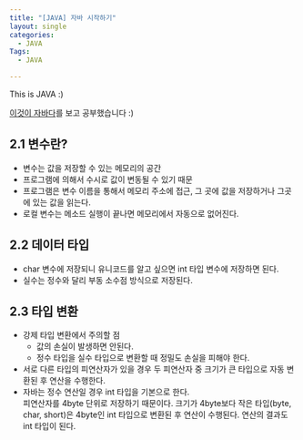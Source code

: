 ```yaml
---
title: "[JAVA] 자바 시작하기"
layout: single
categories:
  - JAVA
Tags:
  - JAVA

---
```

This is JAVA :)  

[이것이 자바다](https://www.aladin.co.kr/shop/wproduct.aspx?ItemId=50563128)를 보고 공부했습니다 :)

## 2.1 변수란?  
* 변수는 값을 저장할 수 있는 메모리의 공간  
* 프로그램에 의해서 수시로 값이 변동될 수 있기 때문    
* 프로그램은 변수 이름을 통해서 메모리 주소에 접근, 그 곳에 값을 저장하거나 그곳에 있는 값을 읽는다.  
* 로컬 변수는 메소드 실행이 끝나면 메모리에서 자동으로 없어진다.  

## 2.2 데이터 타입  
- char  변수에 저장되니 유니코드를 알고 싶으면 int 타입 변수에 저장하면 된다.  
- 실수는 정수와 달리 부동 소수점 방식으로 저장된다.  

## 2.3 타입 변환  
- 강제 타입 변환에서 주의할 점  
  - 값의 손실이 발생하면 안된다.  
  - 정수 타입을 실수 타입으로 변환할 때 정밀도 손실을 피해야 한다.  
- 서로 다른 타입의 피연산자가 있을 경우 두 피연산자 중 크기가 큰 타입으로 자동 변환된 후 연산을 수행한다.  
- 자바는 정수 연산일 경우 int 타입을 기본으로 한다.  
  피연산자를 4byte 단위로 저장하기 때문이다.  크기가 4byte보다 작은 타입(byte, char, short)은 4byte인 int 타입으로 변환된 후 연산이 수행된다. 연산의 결과도 int 타입이 된다.  


  



